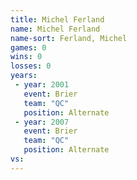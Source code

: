 ```yaml
---
title: Michel Ferland
name: Michel Ferland
name-sort: Ferland, Michel
games: 0
wins: 0
losses: 0
years:
 - year: 2001
   event: Brier
   team: "QC"
   position: Alternate
 - year: 2007
   event: Brier
   team: "QC"
   position: Alternate
vs:
---
```

